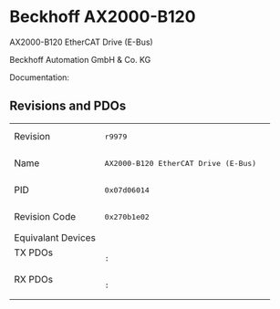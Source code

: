 # Beckhoff AX2000-B120

AX2000-B120 EtherCAT Drive (E-Bus)

Beckhoff Automation GmbH & Co. KG

Documentation: <a href=""></a>

## Revisions and PDOs
<table>
<tr >
<td class="first">Revision</td>
<td ><pre>r9979</pre></td>
</tr>
<tr >
<td class="first">Name</td>
<td ><pre>AX2000-B120 EtherCAT Drive (E-Bus)</pre></td>
</tr>
<tr >
<td class="first">PID</td>
<td ><pre>0x07d06014</pre></td>
</tr>
<tr >
<td class="first">Revision Code</td>
<td ><pre>0x270b1e02</pre></td>
</tr>
<tr >
<td class="first">Equivalant Devices</td>
<td ></td>
</tr>
<tr class="txpdo pdosection">
<td class="first" rowspan=1 valign=top>TX PDOs</td>
<td><pre>: </pre></td>
<td></td>
</tr>
<tr class="rxpdo pdosection">
<td class="first" rowspan=1 valign=top>RX PDOs</td>
<td><pre>: </pre></td>
<td></td>
</tr>
</table>
